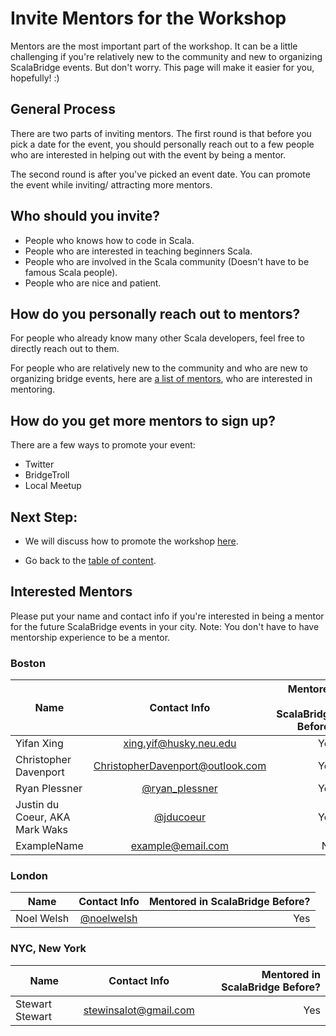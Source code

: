 # Invite Mentors for the Workshop
Mentors are the most important part of the workshop. It can be a little challenging if you're relatively new to the community and new to organizing ScalaBridge events. But don't worry. This page will make it easier for you, hopefully! :)


## General Process
There are two parts of inviting mentors.
The first round is that before you pick a date for the event, you should personally reach out to a few people who are interested in helping out with the event by being a mentor.

The second round is after you've picked an event date. You can promote the event while inviting/ attracting more mentors.


## Who should you invite?
- People who knows how to code in Scala.
- People who are interested in teaching beginners Scala.
- People who are involved in the Scala community (Doesn't have to be famous Scala people).
- People who are nice and patient.


## How do you personally reach out to mentors?
For people who already know many other Scala developers, feel free to directly reach out to them.

For people who are relatively new to the community and who are new to organizing bridge events, here are [a list of mentors](#interested--mentors), who are interested in mentoring.

## How do you get more mentors to sign up?
There are a few ways to promote your event:
- Twitter
- BridgeTroll
- Local Meetup


## Next Step:
- We will discuss how to promote the workshop [here](./promote-workshop.md).

- Go back to the [table of content](../README.md).


## Interested  Mentors
Please put your name and contact info if you're interested in being a mentor for the future ScalaBridge events in your city. Note: You don't have to have mentorship experience to be a mentor.


### Boston
| Name                      | Contact Info                      | Mentored in ScalaBridge Before? |
| ------------------------- |:---------------------------------:| -------------------------------:|
| Yifan Xing                | xing.yif@husky.neu.edu            |   Yes   |
| Christopher Davenport     | ChristopherDavenport@outlook.com  |   Yes   |
| Ryan Plessner             | [@ryan_plessner](https://twitter.com/ryan_plessner)| Yes |
| Justin du Coeur, AKA Mark Waks| [@jducoeur](https://twitter.com/jducoeur)| Yes |
| ExampleName               | example@email.com                 |   No    |

### London
| Name                      | Contact Info                      | Mentored in ScalaBridge Before? |
| ------------------------- |:---------------------------------:| -------------------------------:|
| Noel Welsh                | [@noelwelsh](https://twitter.com/noelwelsh) | Yes |


### NYC, New York
| Name                      | Contact Info                      | Mentored in ScalaBridge Before? |
| ------------------------- |:---------------------------------:| -------------------------------:|
| Stewart Stewart           | stewinsalot@gmail.com             | Yes                             |

